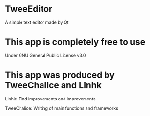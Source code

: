 # TweeEditor
A simple text editor made by Qt

# This app is completely free to use

Under GNU General Public License v3.0

# This app was produced by TweeChalice and Linhk

  Linhk: Find improvements and improvements
  
  TweeChalice: Writing of main functions and frameworks
